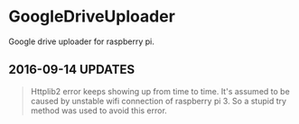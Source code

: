 # GoogleDriveUploader
Google drive uploader for raspberry pi.

## 2016-09-14 UPDATES
> Httplib2 error keeps showing up from time to time.
> It's assumed to be caused by unstable wifi connection of raspberry pi 3.
> So a stupid try method was used to avoid this error.

